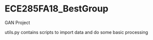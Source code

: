 # ECE285FA18_BestGroup
GAN Project

utils.py contains scripts to import data and do some basic processing
